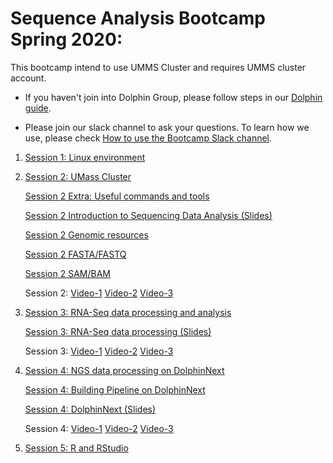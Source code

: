 # Sequence Analysis Bootcamp Spring 2020:

This bootcamp intend to use UMMS Cluster and requires UMMS cluster account.

* If you haven't join into Dolphin Group, please follow steps in our [Dolphin guide](preliminary_steps.md).

* Please join our slack channel to ask your questions.
To learn how we use,  please check [How to use the Bootcamp Slack channel](slack.md).

1. [Session 1: Linux environment](session1/session1.md)

2. [Session 2: UMass Cluster](session2/session2.md)<br>

	[Session 2 Extra: Useful commands and tools](session2/usefull.md)

	[Session 2 Introduction to Sequencing Data Analysis (Slides)](https://drive.google.com/drive/folders/12Pls_GnzvCYu_KM5N5lj0LgmeOAJZ_O-)  

	[Session 2 Genomic resources](session2/genomic_resources.md)  

	[Session 2 FASTA/FASTQ](session2/fasta_fastq.md)  

	[Session 2 SAM/BAM](session2/sam_bam.md)  
	
	Session 2: [Video-1](https://www.dropbox.com/sh/9k0wtckuwhku506/AAAgLKlow0BgN1VmGRGmQjRMa?dl=0&preview=zoom_session2_1_elisa_half.mp4) [Video-2](https://www.dropbox.com/sh/9k0wtckuwhku506/AAAgLKlow0BgN1VmGRGmQjRMa?dl=0&preview=zoom_session_2_2_elisa.mp4) [Video-3](https://www.dropbox.com/sh/9k0wtckuwhku506/AAAgLKlow0BgN1VmGRGmQjRMa?dl=0&preview=zoom_session_2_3_elisa.mp4)
	

3. [Session 3: RNA-Seq data processing and analysis](session3/session3.md)<br>

	[Session 3: RNA-Seq data processing (Slides)](https://drive.google.com/drive/folders/14eRttfvwaRtxO50jRvqt4TkEwVaYAut5)
	
	Session 3: [Video-1](https://www.dropbox.com/sh/9k0wtckuwhku506/AAAgLKlow0BgN1VmGRGmQjRMa?dl=0&preview=zoom_session_3_1_elisa.mp4) [Video-2](https://www.dropbox.com/sh/9k0wtckuwhku506/AAAgLKlow0BgN1VmGRGmQjRMa?dl=0&preview=zoom_session_3_2_elisa.mp4) [Video-3](https://www.dropbox.com/sh/9k0wtckuwhku506/AAAgLKlow0BgN1VmGRGmQjRMa?dl=0&preview=zoom_session_3_3_elisa.mp4)
	
4. [Session 4: NGS data processing on DolphinNext](session4/session4_1.md)<br>

	[Session 4: Building Pipeline on DolphinNext](session4/session4_2.md)
	
	[Session 4: DolphinNext (Slides)](https://drive.google.com/open?id=1gMNGtTwp48NY1Bpk49dsyMRQitIbTibv)
	
	Session 4: [Video-1](https://www.dropbox.com/sh/9k0wtckuwhku506/AAAgLKlow0BgN1VmGRGmQjRMa?dl=0&preview=zoom_session4_intro.mp4) [Video-2](https://www.dropbox.com/sh/9k0wtckuwhku506/AAAgLKlow0BgN1VmGRGmQjRMa?dl=0&preview=zoom_session4_running_pipelines.mp4) [Video-3](https://www.dropbox.com/sh/9k0wtckuwhku506/AAAgLKlow0BgN1VmGRGmQjRMa?dl=0&preview=zoom_session4_developing_pipelines.mp4)
	
5. [Session 5: R and RStudio](session5/session5.md)<br>

